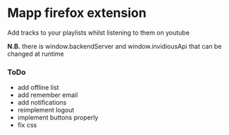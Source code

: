 # Mapp firefox extension

Add tracks to your playlists whilst listening to them on youtube

**N.B.** there is window.backendServer and window.invidiousApi that can be changed at runtime

### ToDo

- add offline list
- add remember email
- add notifications
- reimplement logout
- implement buttons properly
- fix css
